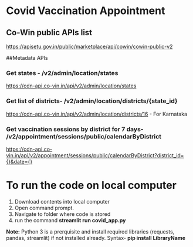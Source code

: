 # Covid Vaccination Appointment
## Co-Win public APIs list 
https://apisetu.gov.in/public/marketplace/api/cowin/cowin-public-v2

##Metadata APIs
### Get states - /v2/admin/location/states
https://cdn-api.co-vin.in/api/v2/admin/location/states

### Get list of districts- /v2/admin/location/districts/{state_id}
https://cdn-api.co-vin.in/api/v2/admin/location/districts/16 - For Karnataka

### Get vaccination sessions by district for 7 days- /v2/appointment/sessions/public/calendarByDistrict
https://cdn-api.co-vin.in/api/v2/appointment/sessions/public/calendarByDistrict?district_id={}&date={}

# To run the code on local computer 
1. Download contents into local computer 
2. Open command prompt.
3. Navigate to folder where code is stored
4. run the command <strong>streamlit run covid_app.py</strong>

<strong>Note:</strong> Python 3 is a prerquisite and install required libraries (requests, pandas, streamlit) if not installed already. Syntax- <strong>pip install LibraryName</strong>
